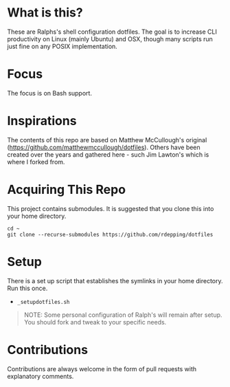 # What is this?
These are Ralphs's shell configuration dotfiles. The goal is to increase CLI productivity on Linux (mainly Ubuntu) and OSX, though many scripts run just fine on any POSIX implementation.

# Focus
The focus is on Bash support.

# Inspirations
The contents of this repo are based on Matthew McCullough's original (https://github.com/matthewmccullough/dotfiles). Others have been created over the years and gathered here - such Jim Lawton's which is where I forked from.

# Acquiring This Repo
This project contains submodules. It is suggested that you clone this into your home directory.

    cd ~
    git clone --recurse-submodules https://github.com/rdepping/dotfiles

# Setup
There is a set up script that establishes the symlinks in your home directory. Run this once.
* `_setupdotfiles.sh`

> NOTE: Some personal configuration of Ralph's will remain after setup. You should fork and tweak to your specific needs.

# Contributions
Contributions are always welcome in the form of pull requests with explanatory comments.
